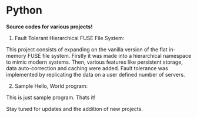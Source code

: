 # Python
**Source codes for various projects!**

1. Fault Tolerant Hierarchical FUSE File System:

  This project consists of expanding on the vanilla version of the flat in-memory FUSE file system. Firstly it was made into a hierarchical namespace to mimic modern systems. Then, various features like persistent storage, data auto-correction and caching were added. Fault tolerance was implemented by replicating the data on a user defined number of servers. 

2. Sample Hello, World program:

  This is just sample program. Thats it! 


Stay tuned for updates and the addition of new projects.
